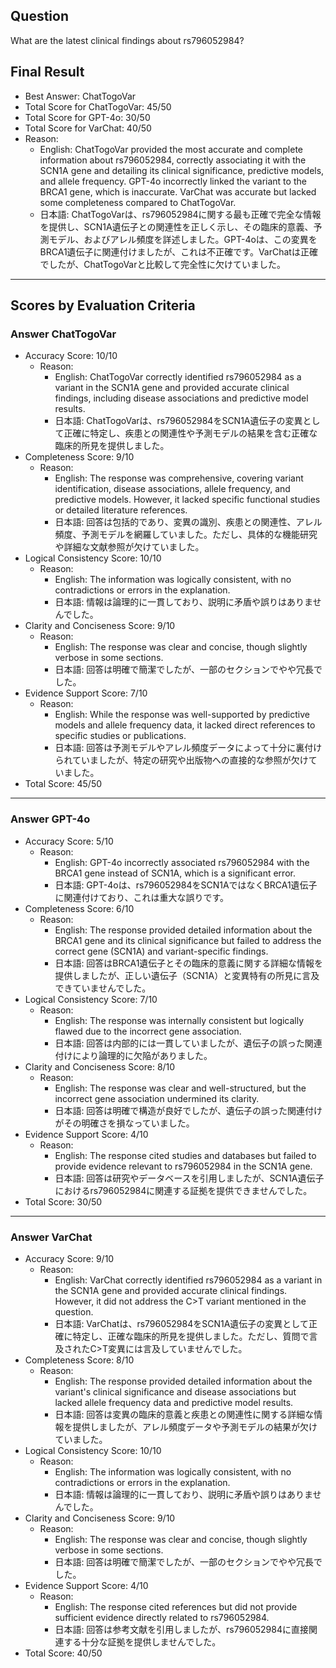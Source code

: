 ## Question

What are the latest clinical findings about rs796052984?

## Final Result

- Best Answer: ChatTogoVar
- Total Score for ChatTogoVar: 45/50
- Total Score for GPT-4o: 30/50
- Total Score for VarChat: 40/50
- Reason:
  - English: ChatTogoVar provided the most accurate and complete information about rs796052984, correctly associating it with the SCN1A gene and detailing its clinical significance, predictive models, and allele frequency. GPT-4o incorrectly linked the variant to the BRCA1 gene, which is inaccurate. VarChat was accurate but lacked some completeness compared to ChatTogoVar.
  - 日本語: ChatTogoVarは、rs796052984に関する最も正確で完全な情報を提供し、SCN1A遺伝子との関連性を正しく示し、その臨床的意義、予測モデル、およびアレル頻度を詳述しました。GPT-4oは、この変異をBRCA1遺伝子に関連付けましたが、これは不正確です。VarChatは正確でしたが、ChatTogoVarと比較して完全性に欠けていました。

---

## Scores by Evaluation Criteria

### Answer ChatTogoVar
- Accuracy Score: 10/10
  - Reason: 
    - English: ChatTogoVar correctly identified rs796052984 as a variant in the SCN1A gene and provided accurate clinical findings, including disease associations and predictive model results.
    - 日本語: ChatTogoVarは、rs796052984をSCN1A遺伝子の変異として正確に特定し、疾患との関連性や予測モデルの結果を含む正確な臨床的所見を提供しました。
- Completeness Score: 9/10
  - Reason: 
    - English: The response was comprehensive, covering variant identification, disease associations, allele frequency, and predictive models. However, it lacked specific functional studies or detailed literature references.
    - 日本語: 回答は包括的であり、変異の識別、疾患との関連性、アレル頻度、予測モデルを網羅していました。ただし、具体的な機能研究や詳細な文献参照が欠けていました。
- Logical Consistency Score: 10/10
  - Reason: 
    - English: The information was logically consistent, with no contradictions or errors in the explanation.
    - 日本語: 情報は論理的に一貫しており、説明に矛盾や誤りはありませんでした。
- Clarity and Conciseness Score: 9/10
  - Reason: 
    - English: The response was clear and concise, though slightly verbose in some sections.
    - 日本語: 回答は明確で簡潔でしたが、一部のセクションでやや冗長でした。
- Evidence Support Score: 7/10
  - Reason: 
    - English: While the response was well-supported by predictive models and allele frequency data, it lacked direct references to specific studies or publications.
    - 日本語: 回答は予測モデルやアレル頻度データによって十分に裏付けられていましたが、特定の研究や出版物への直接的な参照が欠けていました。
- Total Score: 45/50

---

### Answer GPT-4o
- Accuracy Score: 5/10
  - Reason: 
    - English: GPT-4o incorrectly associated rs796052984 with the BRCA1 gene instead of SCN1A, which is a significant error.
    - 日本語: GPT-4oは、rs796052984をSCN1AではなくBRCA1遺伝子に関連付けており、これは重大な誤りです。
- Completeness Score: 6/10
  - Reason: 
    - English: The response provided detailed information about the BRCA1 gene and its clinical significance but failed to address the correct gene (SCN1A) and variant-specific findings.
    - 日本語: 回答はBRCA1遺伝子とその臨床的意義に関する詳細な情報を提供しましたが、正しい遺伝子（SCN1A）と変異特有の所見に言及できていませんでした。
- Logical Consistency Score: 7/10
  - Reason: 
    - English: The response was internally consistent but logically flawed due to the incorrect gene association.
    - 日本語: 回答は内部的には一貫していましたが、遺伝子の誤った関連付けにより論理的に欠陥がありました。
- Clarity and Conciseness Score: 8/10
  - Reason: 
    - English: The response was clear and well-structured, but the incorrect gene association undermined its clarity.
    - 日本語: 回答は明確で構造が良好でしたが、遺伝子の誤った関連付けがその明確さを損なっていました。
- Evidence Support Score: 4/10
  - Reason: 
    - English: The response cited studies and databases but failed to provide evidence relevant to rs796052984 in the SCN1A gene.
    - 日本語: 回答は研究やデータベースを引用しましたが、SCN1A遺伝子におけるrs796052984に関連する証拠を提供できませんでした。
- Total Score: 30/50

---

### Answer VarChat
- Accuracy Score: 9/10
  - Reason: 
    - English: VarChat correctly identified rs796052984 as a variant in the SCN1A gene and provided accurate clinical findings. However, it did not address the C>T variant mentioned in the question.
    - 日本語: VarChatは、rs796052984をSCN1A遺伝子の変異として正確に特定し、正確な臨床的所見を提供しました。ただし、質問で言及されたC>T変異には言及していませんでした。
- Completeness Score: 8/10
  - Reason: 
    - English: The response provided detailed information about the variant's clinical significance and disease associations but lacked allele frequency data and predictive model results.
    - 日本語: 回答は変異の臨床的意義と疾患との関連性に関する詳細な情報を提供しましたが、アレル頻度データや予測モデルの結果が欠けていました。
- Logical Consistency Score: 10/10
  - Reason: 
    - English: The information was logically consistent, with no contradictions or errors in the explanation.
    - 日本語: 情報は論理的に一貫しており、説明に矛盾や誤りはありませんでした。
- Clarity and Conciseness Score: 9/10
  - Reason: 
    - English: The response was clear and concise, though slightly verbose in some sections.
    - 日本語: 回答は明確で簡潔でしたが、一部のセクションでやや冗長でした。
- Evidence Support Score: 4/10
  - Reason: 
    - English: The response cited references but did not provide sufficient evidence directly related to rs796052984.
    - 日本語: 回答は参考文献を引用しましたが、rs796052984に直接関連する十分な証拠を提供しませんでした。
- Total Score: 40/50